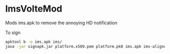 # ImsVolteMod
Mods ims.apk to remove the annoying HD notification

To sign
```bash
apktool b -o ims.apk ims/
java -jar signapk.jar platform.x509.pem platform.pk8 ims.apk ims-aligned-debugSigned.apk
```
